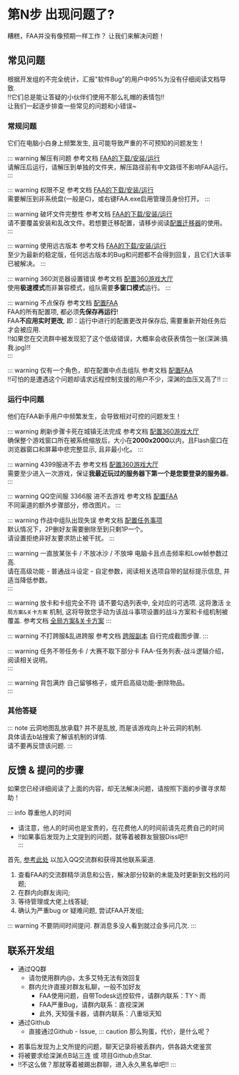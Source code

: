 # 第N步 出现问题了?

糟糕，FAA并没有像预期一样工作？
让我们来解决问题！

## 常见问题

根据开发组的不完全统计，汇报"软件Bug"的用户中95%为没有仔细阅读文档导致.  
!!它们总是能让答疑的小伙伴们使用不那么礼帽的表情包!!    
让我们一起逐步排查一些常见的问题和小错误~   

### 常规问题

它们在电脑小白身上频繁发生, 且可能导致严重的不可预知的问题发生！ 

::: warning 解压有问题
参考文档 [FAA的下载/安装/运行](download.md)  
请解压后运行，请解压到单独的文件夹，解压路径前有中文路径不影响FAA运行。  
:::

::: warning 权限不足
参考文档 [FAA的下载/安装/运行](download.md)  
需要解压到非系统盘(一般是C)，或右键FAA.exe启用管理员身份打开。
:::

::: warning 破坏文件完整性
参考文档 [FAA的下载/安装/运行](download.md)  
请不要覆盖安装和乱改文件。若想要迁移配置，请移步阅读[配置迁移器]()的使用。
:::

::: warning 使用远古版本
参考文档 [FAA的下载/安装/运行](download.md)  
至少为最新的稳定版，任何远古版本的Bug和问题都不会得到回复，且它们大该率已被解决。
:::

::: warning 360浏览器设置错误
参考文档 [配置360游戏大厅](360.md)  
使用**极速模式**而非兼容模式，组队需要**多窗口模式**运行。
:::

::: warning 不点保存
参考文档 [配置FAA](faa_settings.md)  
FAA的所有配置项, 都必须**先保存再运行**!   
FAA**不应用实时更改**, 即：运行中进行的配置更改并保存后, 需要重新开始任务后才会被应用.  
!!如果您在交流群中被发现犯了这个低级错误，大概率会收获表情包一张(深渊:搞我.jpg)!!  
:::

::: warning 仅有一个角色，却在配置中点击组队
参考文档 [配置FAA](faa_settings.md)   
!!可怕的是遭遇这个问题却请求远程控制支援的用户不少，深渊的血压又高了!!
:::

### 运行中问题

他们在FAA新手用户中频繁发生，会导致相对可控的问题发生！

::: warning 刷新步骤卡死在城镇无法完成
参考文档 [配置360游戏大厅](360.md)  
确保整个游戏窗口所在被系统缩放后，大小在**2000x2000**以内，且Flash窗口在浏览器窗口和屏幕中悲完整显示, 且非最小化。
:::

::: warning 4399服进不去
参考文档 [配置360游戏大厅](360.md)  
需要至少进入一次游戏，保证**我最近玩过的服务器下第一个是您要登录的服务器**。  
:::

::: warning QQ空间服 3366服 进不去游戏
参考文档 [配置FAA](faa_settings.md)  
不同渠道的额外步骤部分，修改图片。 
:::

::: warning 作战中组队出现失误
参考文档 [配置任务事项](task_settings.md)  
默认情况下，2P删好友需要删除至到只剩1P一个。  
请设置拒绝非好友要求防止被干扰。
:::

::: warning 一直放某张卡 / 不放冰沙 / 不放坤
电脑卡且点击频率和Low帧参数过高.  
请在高级功能 - 普通战斗设定 - 自定参数，阅读相关选项自带的鼠标提示信息, 并适当降低参数。  
:::

::: warning 放卡和卡组完全不符
请不要勾选列表中, 全对应的可选项. 
这将激活 `全局方案&关卡方案` 机制, 这将导致您手动为该战斗事项设置的战斗方案和卡组机制被覆盖. 
参考文档 [全局方案&关卡方案](../advanced/gloabl_and_stage_battle_plan.md)
:::

::: warning 不打跨服&乱进跨服
参考文档 [跨服副本](../advanced/cs.md)
自行完成截图步骤.
:::

::: warning 任务不带任务卡 / 大赛不取下部分卡
FAA-任务列表-战斗逻辑介绍，阅读相关说明。  
:::

::: warning 背包满炸
自己留够格子，或开启高级功能-删除物品。  
:::

### 其他答疑


::: note 云洞地图乱放承载?
并不是乱放, 而是该游戏向上补云洞的机制.   
具体请去b站搜索了解该机制的详情.   
请不要再反馈该问题.
:::

## 反馈 & 提问的步骤

如果您已经详细阅读了上面的内容，却无法解决问题，请按照下面的步骤寻求帮助！  

::: info 尊重他人的时间
* 请注意，他人的时间也是宝贵的，在花费他人的时间前请先花费自己的时间
* !!如果事后发现为上文提到的问题，就等着被群友狠狠Diss吧!!  
:::

首先, [参考此处](../other/contacts.md) 以加入QQ交流群和获得其他联系渠道.

1. 查看FAA的交流群精华消息和公告，解决部分较新的未能及时更新到文档的问题;
2. 在群内向群友询问;
3. 等待管理或大佬上线答疑;
4. 确认为严重bug or 疑难问题, 尝试FAA开发组;

::: warning 不要阴间时间提问. 群消息多没人看到就过会多问几次.
:::

## 联系开发组
- 通过QQ群
    - 请勿使用群内@，太多艾特无法有效回复
    - 群内允许直接对群友私聊，一般不加好友
        - FAA使用问题，自带Todesk远控软件，请群内联系：TY丶雨
        - FAA严重Bug，请群内联系：直视深渊
        - 此外, 天知强卡器，请群内联系：八重垣天知
- 通过Github
    - 直接通过Github - Issue, 
::: caution 那么狗蛋，代价，是什么呢？
* 若事后发现为上文所提的问题，聊天记录将被丢群内，供各路大佬鉴赏
* 将被要求给深渊点B站三连 或 项目Github点Star.
* !!不这么做？那就等着被踢出群聊，进入永久黑名单吧!!
:::